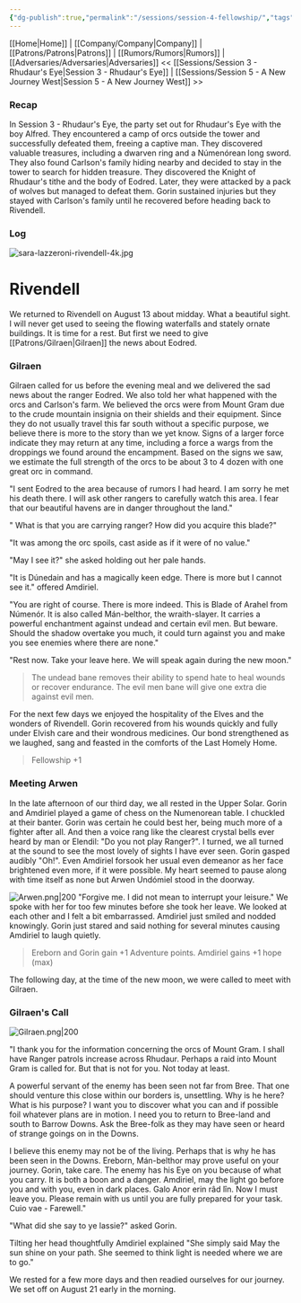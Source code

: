 ```yaml
---
{"dg-publish":true,"permalink":"/sessions/session-4-fellowship/","tags":["TOR","tolkien","lord-of-the-rings","middle-earth"]}
---
```


[[Home\|Home]] | [[Company/Company\|Company]] | [[Patrons/Patrons\|Patrons]] | [[Rumors/Rumors\|Rumors]] | [[Adversaries/Adversaries\|Adversaries]]
<< [[Sessions/Session 3 - Rhudaur's Eye\|Session 3 - Rhudaur's Eye]] | [[Sessions/Session 5 - A New Journey West\|Session 5 - A New Journey West]] >>
### Recap
In Session 3 - Rhudaur's Eye, the party set out for Rhudaur's Eye with the boy Alfred. They encountered a camp of orcs outside the tower and successfully defeated them, freeing a captive man. They discovered valuable treasures, including a dwarven ring and a Númenórean long sword. They also found Carlson's family hiding nearby and decided to stay in the tower to search for hidden treasure. They discovered the Knight of Rhudaur's tithe and the body of Eodred. Later, they were attacked by a pack of wolves but managed to defeat them. Gorin sustained injuries but they stayed with Carlson's family until he recovered before heading back to Rivendell.
### Log

![sara-lazzeroni-rivendell-4k.jpg](/img/user/zz_assetts/sara-lazzeroni-rivendell-4k.jpg)
# Rivendell
We returned to Rivendell on August 13 about midday. What a beautiful sight. I will never get used to seeing the flowing waterfalls and stately ornate buildings. It is time for a rest. But first we need to give [[Patrons/Gilraen\|Gilraen]] the news about Eodred. 

### Gilraen
Gilraen called for us before the evening meal and we delivered the sad news about the ranger Eodred. We also told her what happened with the orcs and Carlson's farm. We believed the orcs were from Mount Gram due to the crude mountain insignia on their shields and their equipment. Since they do not usually travel this far south without a specific purpose, we believe there is more to the story than we yet know. Signs of a larger force indicate they may return at any time, including a force a wargs from the droppings we found around the encampment. Based on the signs we saw, we estimate the full strength of the orcs to be about 3 to 4 dozen with one great orc in command.

"I sent Eodred to the area because of rumors I had heard. I am sorry he met his death there. I will ask other rangers to carefully watch this area. I fear that our beautiful havens are in danger throughout the land."

" What is that you are carrying ranger? How did you acquire this blade?"

"It was among the orc spoils, cast aside as if it were of no value."

"May I see it?" she asked holding out her pale hands. 

"It is Dúnedain and has a magically keen edge. There is more but I cannot see it." offered Amdiriel.

"You are right of course. There is more indeed. This is Blade of Arahel from Númenór. It is also called Mán-belthor, the wraith-slayer. It carries a powerful enchantment against undead and certain evil men. But beware. Should the shadow overtake you much, it could turn against you and make you see enemies where there are none."

"Rest now. Take your leave here. We will speak again during the new moon."

> The undead bane removes their ability to spend hate to heal wounds or recover endurance. The evil men bane will give one extra die against evil men.

For the next few days we enjoyed the hospitality of the Elves and the wonders of Rivendell. Gorin recovered from his wounds quickly and fully under Elvish care and their wondrous medicines. Our bond strengthened as we laughed, sang and feasted in the comforts of the Last Homely Home.
> Fellowship +1 

### Meeting Arwen
In the late afternoon of our third day, we all rested in the Upper Solar. Gorin and Amdiriel played a game of chess on the Numenorean table. I chuckled at their banter. Gorin was certain he could best her, being much more of a fighter after all. And then a voice rang like the clearest crystal bells ever heard by man or Elendil: "Do you not play Ranger?". I turned, we all turned at the sound to see the most  lovely of sights I have ever seen. Gorin gasped audibly "Oh!". Even Amdiriel forsook her usual even demeanor as her face brightened even more, if it were possible. My heart seemed to pause along with time itself as none but Arwen Undómiel stood in the doorway.

![Arwen.png|200](/img/user/zz_assetts/Arwen.png)
"Forgive me. I did not mean to interrupt your leisure." We spoke with her for too few minutes before she took her leave. We looked at each other and I felt a bit embarrassed. Amdiriel just smiled and nodded knowingly. Gorin just stared and said nothing for several minutes causing Amdiriel to laugh quietly.

> Ereborn and Gorin gain +1 Adventure points.
>Amdiriel gains +1 hope (max)

The following day, at the time of the new moon, we were called to meet with Gilraen.
### Gilraen's Call

![Gilraen.png|200](/img/user/zz_assetts/Gilraen.png)


"I thank you for the information concerning the orcs of Mount Gram. I shall have Ranger patrols increase across Rhudaur. Perhaps a raid into Mount Gram is called for. But that is not for you. Not today at least.

A powerful servant of the enemy has been seen not far from Bree. That one should venture this close within our borders is, unsettling. Why is he here? What is his purpose? I want you to discover what you can and if possible foil whatever plans are in motion. I need you to return to Bree-land and south to Barrow Downs. Ask the Bree-folk as they may have seen or heard of strange goings on in the Downs.

I believe this enemy may not be of the living. Perhaps that is why he has been seen in the Downs. Ereborn, Mán-belthor may prove useful on your journey. Gorin, take care. The enemy has his Eye on you because of what you carry. It is both a boon and a danger. Amdiriel, may the light go before you and with you, even in dark places. Galo Anor erin râd lîn. Now I must leave you. Please remain with us until you are fully prepared for your task. Cuio vae - Farewell."

"What did she say to ye lassie?" asked Gorin.

Tilting her head thoughtfully Amdiriel explained "She simply said May the sun shine on your path. She seemed to think light is needed where we are to go."

We rested for a few more days and then readied ourselves for our journey. We set off on August 21 early in the morning.



